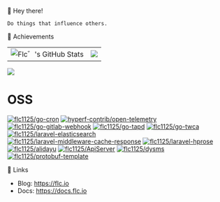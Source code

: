 👋 Hey there!

```
Do things that influence others.
```

🌟 Achievements

<table>
  <tr>
    <td><img alt="Flc゛'s GitHub Stats" src="https://github-readme-stats.vercel.app/api?username=flc1125&show_icons=true&include_all_commits=true&theme=prussian&hide_border=true&show_icons=true" /></td>
    <td><img src="http://github-profile-summary-cards.vercel.app/api/cards/most-commit-language?username=flc1125&theme=prussian" /></td>
  </tr>
</table>

![](https://github-profile-trophy.vercel.app/?username=flc1125&column=4&row=2&margin-w=20&margin-h=10)

# OSS

[![flc1125/go-cron](https://github-readme-stats.vercel.app/api/pin/?username=flc1125&repo=go-cron)](https://github.com/flc1125/go-cron)
[![hyperf-contrib/open-telemetry](https://github-readme-stats.vercel.app/api/pin/?username=hyperf-contrib&repo=open-telemetry&show_owner=true)](https://github.com/hyperf-contrib/open-telemetry)
[![flc1125/go-gitlab-webhook](https://github-readme-stats.vercel.app/api/pin/?username=flc1125&repo=go-gitlab-webhook)](https://github.com/flc1125/go-gitlab-webhook)
[![flc1125/go-tapd](https://github-readme-stats.vercel.app/api/pin/?username=flc1125&repo=go-tapd)](https://github.com/flc1125/go-tapd)
[![flc1125/go-twca](https://github-readme-stats.vercel.app/api/pin/?username=flc1125&repo=go-twca)](https://github.com/flc1125/go-twca)
[![flc1125/laravel-elasticsearch](https://github-readme-stats.vercel.app/api/pin/?username=flc1125&repo=laravel-elasticsearch)](https://github.com/flc1125/laravel-elasticsearch)
[![flc1125/laravel-middleware-cache-response](https://github-readme-stats.vercel.app/api/pin/?username=flc1125&repo=laravel-middleware-cache-response)](https://github.com/flc1125/laravel-middleware-cache-response)
[![flc1125/laravel-hprose](https://github-readme-stats.vercel.app/api/pin/?username=flc1125&repo=laravel-hprose)](https://github.com/flc1125/laravel-hprose)
[![flc1125/alidayu](https://github-readme-stats.vercel.app/api/pin/?username=flc1125&repo=alidayu)](https://github.com/flc1125/alidayu)
[![flc1125/ApiServer](https://github-readme-stats.vercel.app/api/pin/?username=flc1125&repo=ApiServer)](https://github.com/flc1125/ApiServer)
[![flc1125/dysms](https://github-readme-stats.vercel.app/api/pin/?username=flc1125&repo=dysms)](https://github.com/flc1125/dysms)
[![flc1125/protobuf-template](https://github-readme-stats.vercel.app/api/pin/?username=flc1125&repo=protobuf-template)](https://github.com/flc1125/protobuf-template)

🚀 Links

- Blog: https://flc.io
- Docs: https://docs.flc.io
